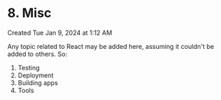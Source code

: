 # 8. Misc
Created Tue Jan 9, 2024 at 1:12 AM

Any topic related to React may be added here, assuming it couldn't be added to others.
So:
1. Testing
2. Deployment
3. Building apps
4. Tools